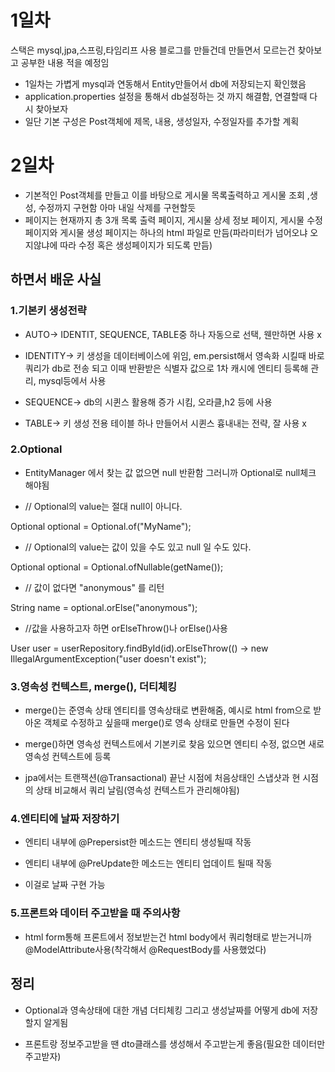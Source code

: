 # 1일차

스택은 mysql,jpa,스프링,타임리프 사용 블로그를 만들건데 만들면서 모르는건 찾아보고 공부한 내용 적을 예정임

* 1일차는 가볍게 mysql과 연동해서 Entity만들어서 db에 저장되는지 확인했음
* application.properties 설정을 통해서 db설정하는 것 까지 해결함, 연결할때 다시 찾아보자
* 일단 기본 구성은 Post객체에 제목, 내용, 생성일자, 수정일자를 추가할 계획

# 2일차

* 기본적인 Post객체를 만들고 이를 바탕으로 게시물 목록출력하고 게시물 조회 ,생성, 수정까지 구현함 아마 내일 삭제를 구현할듯
* 페이지는 현재까지 총 3개 목록 출력 페이지, 게시물 상세 정보 페이지, 게시물 수정 페이지와 게시물 생성 페이지는 하나의 html 파일로 만듬(파라미터가 넘어오냐 오지않냐에 따라 수정 혹은 생성페이지가 되도록 만듬)

## 하면서 배운 사실

### 1.기본키 생성전략

* AUTO-> IDENTIT, SEQUENCE, TABLE중 하나 자동으로 선택, 웬만하면 사용 x

* IDENTITY-> 키 생성을 데이터베이스에 위임, em.persist해서 영속화 시킬때 바로 쿼리가 db로 전송 되고 이때 반환받은 식별자 값으로 1차 캐시에 엔티티 등록해 관리, mysql등에서 사용

* SEQUENCE-> db의 시퀸스 활용해 증가 시킴, 오라클,h2 등에 사용

* TABLE-> 키 생성 전용 테이블 하나 만들어서 시퀸스 흉내내는 전략, 잘 사용 x

### 2.Optional

* EntityManager 에서 찾는 값 없으면 null 반환함 그러니까 Optional로 null체크 해야됨

* // Optional의 value는 절대 null이 아니다.
  
Optional<String> optional = Optional.of("MyName");

* // Optional의 value는 값이 있을 수도 있고 null 일 수도 있다.
  
Optional<String> optional = Optional.ofNullable(getName());

* // 값이 없다면 "anonymous" 를 리턴

String name = optional.orElse("anonymous");

* //값을 사용하고자 하면 orElseThrow()나  orElse()사용

User user = userRepository.findById(id).orElseThrow(() -> new IllegalArgumentException("user doesn't exist");

### 3.영속성 컨텍스트, merge(), 더티체킹

*  merge()는 준영속 상태 엔티티를 영속상태로 변환해줌, 예시로 html from으로 받아온 객체로 수정하고 싶을때 merge()로 영속 상태로 만들면 수정이 된다
  
* merge()하면 영속성 컨텍스트에서 기본키로 찾음 있으면 엔티티 수정, 없으면 새로 영속성 컨텍스트에 등록
  
* jpa에서는 트랜잭션(@Transactional) 끝난 시점에 처음상태인 스냅샷과 현 시점의 상태 비교해서 쿼리 날림(영속성 컨텍스트가 관리해야됨)

### 4.엔티티에  날짜 저장하기

* 엔티티 내부에 @Prepersist한 메소드는 엔티티 생성될때 작동
  
* 엔티티 내부에 @PreUpdate한 메소드는 엔티티 업데이트 될때 작동
  
* 이걸로 날짜 구현 가능

### 5.프론트와 데이터 주고받을 때 주의사항

*  html form통해 프론트에서 정보받는건 html body에서 쿼리형태로 받는거니까 @ModelAttribute사용(착각해서 @RequestBody를 사용했었다)

## 정리

* Optional과 영속상태에 대한 개념 더티체킹 그리고 생성날짜를 어떻게 db에 저장할지 알게됨

* 프론트랑 정보주고받을 땐 dto클래스를 생성해서 주고받는게 좋음(필요한 데이터만 주고받자) 
